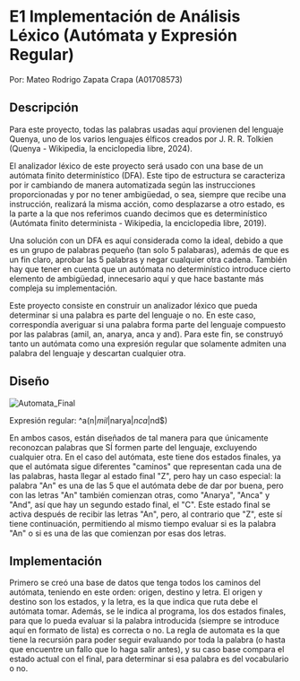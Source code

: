 # E1 Implementación de Análisis Léxico (Autómata y Expresión Regular)
Por: Mateo Rodrigo Zapata Crapa (A01708573)

## Descripción
Para este proyecto, todas las palabras usadas aquí provienen del lenguaje Quenya, uno de los varios lenguajes élficos creados por J. R. R. Tolkien (Quenya - Wikipedia, la enciclopedia libre, 2024).

El analizador léxico de este proyecto será usado con una base de un autómata finito determinístico (DFA). Este tipo de estructura se caracteriza por ir cambiando de manera automatizada según las instrucciones proporcionadas y por no tener ambigüedad, o sea, siempre que recibe una instrucción, realizará la misma acción, como desplazarse a otro estado, es la parte a la que nos referimos cuando decimos que es determinístico (Autómata finito determinista - Wikipedia, la enciclopedia libre, 2019).

Una solución con un DFA es aquí considerada como la ideal, debido a que es un grupo de palabras pequeño (tan solo 5 palabaras), además de que es un fin claro, aprobar las 5 palabras y negar cualquier otra cadena. También hay que tener en cuenta que un autómata no determinístico introduce cierto elemento de ambigüedad, innecesario aquí y que hace bastante más compleja su implementación.

Este proyecto consiste en construir un analizador léxico que pueda determinar si una palabra es parte del lenguaje o no.
En este caso, correspondía averiguar si una palabra forma parte del lenguaje compuesto por las palabras (amil, an, anarya, anca y and).
Para este fin, se construyó tanto un autómata como una expresión regular que solamente admiten una palabra del lenguaje y descartan cualquier otra.

## Diseño

![Automata_Final](https://github.com/user-attachments/assets/b7493b67-27d9-4693-b798-387e82731dda)


Expresión regular:
^a(n$|mil$|narya$|nca$|nd$)

En ambos casos, están diseñados de tal manera para que únicamente reconozcan palabras que SÍ formen parte del lenguaje, excluyendo cualquier otra.
En el caso del autómata, este tiene dos estados finales, ya que el autómata sigue diferentes "caminos" que representan cada una de las palabras, hasta llegar al estado final "Z", pero hay un caso especial: la palabra "An" es una de las 5 que el autómata debe de dar por buena, pero con las letras "An" también comienzan otras, como "Anarya", "Anca" y "And", así que hay un segundo estado final, el "C". Este estado final se activa después de recibir las letras "An", pero, al contrario que "Z", este sí tiene continuación, permitiendo al mismo tiempo evaluar si es la palabra "An" o si es una de las que comienzan por esas dos letras.

## Implementación

Primero se creó una base de datos que tenga todos los caminos del autómata, teniendo en este orden: origen, destino y letra. El origen y destino son los estados, y la letra, es la que indica que ruta debe el autómata tomar. Además, se le indica al programa, los dos estados finales, para que lo pueda evaluar si la palabra introducida (siempre se introduce aquí en formato de lista) es correcta o no.
La regla de automata es la que tiene la recursión para poder seguir evaluando por toda la palabra (o hasta que encuentre un fallo que lo haga salir antes), y su caso base compara el estado actual con el final, para determinar si esa palabra es del vocabulario o no.


